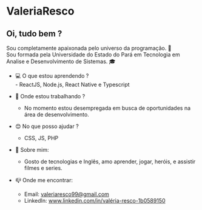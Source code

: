 # ValeriaResco

## Oi, tudo bem ?

Sou completamente apaixonada pelo universo da programação. :purple_heart: <br/>
Sou formada pela Universidade do Estado do Pará em Tecnologia em Analise e Desenvolvimento de Sistemas. :mortar_board: 

 
- :computer: O que estou aprendendo ? <br/>
      - ReactJS, Node.js, React Native e Typescript

- :office: Onde estou trabalhando ?
    - No momento estou desempregada em busca de oportunidades na área de desenvolvimento.
    
- :blush: No que posso ajudar ?
    - CSS, JS, PHP 

- :speech_balloon: Sobre mim:
  - Gosto de tecnologias e Inglês, amo aprender, jogar, heróis, e assistir filmes e series.

- :mailbox_closed: Onde me encontrar: <br/>
    - Email: valeriaresco99@gmail.com <br/>
    - LinkedIn: www.linkedin.com/in/valéria-resco-1b0589150 <br/>
